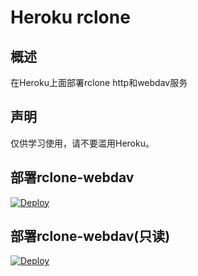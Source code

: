 # Heroku rclone
## 概述
在Heroku上面部署rclone http和webdav服务
## 声明
仅供学习使用，请不要滥用Heroku。
## 部署rclone-webdav
[![Deploy](https://www.herokucdn.com/deploy/button.png)](https://dashboard.heroku.com/new?template=https://github.com/xixka/heroku-rclone-webdav.git)
## 部署rclone-webdav(只读)
[![Deploy](https://www.herokucdn.com/deploy/button.png)](https://dashboard.heroku.com/new?template=https://github.com/xixka/heroku-rclone-webdav.git/tree/6pan)
